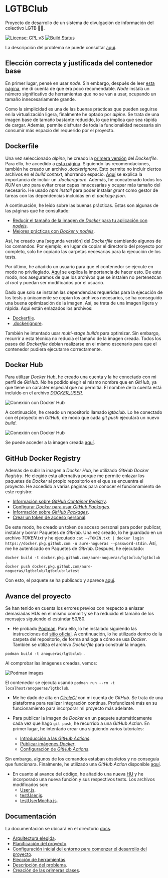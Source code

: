 # LGTBClub

Proyecto de desarrollo de un sistema de divulgación de información del colectivo LGTB :rainbow_flag:.

[![License: GPL v3](https://img.shields.io/badge/License-GPLv3-blue.svg)](https://www.gnu.org/licenses/gpl-3.0) [![Build Status](https://travis-ci.org/aure-nogueras/LGTBClub.svg?branch=main)](https://travis-ci.org/github/aure-nogueras/LGTBClub)

La descripción del problema se puede consultar [aquí](https://aure-nogueras.github.io/LGTBClub/docs/descripcion_problema).


## Elección correcta y justificada del contenedor base

En primer lugar, pensé en usar *node*. Sin embargo, después de leer [esta página](https://blog.webbylab.com/minimal_size_docker_image_for_your_nodejs_app/), me di cuenta de que era poco recomendable. *Node* instala un número significativo de herramientas que no se van a usar, ocupando un tamaño innecesariamente grande. 

Como la simplicidad es una de las buenas prácticas que pueden seguirse en la virtualización ligera, finalmente he optado por *alpine*. Se trata de una imagen base de tamaño bastante reducido, lo que implica que sea rápida de cargar. Además, permite disfrutar de toda la funcionalidad necesaria sin consumir más espacio del requerido por el proyecto. 

## Dockerfile

Una vez seleccionado *alpine*, he creado la [primera versión](https://github.com/aure-nogueras/LGTBClub/commit/8650c8295a859ed535930b7ec9c6b37223b75f55) del *Dockerfile*. Para ello, he accedido a [esta página](https://nodejs.org/en/docs/guides/nodejs-docker-webapp/). Siguiendo las recomendaciones, también he creado un archivo *.dockerignore*. Esto permite no incluir ciertos archivos en el *build context*, ahorrando espacio. [Aquí](https://codefresh.io/docker-tutorial/not-ignore-dockerignore-2/) se explica la importancia de incluir un *.dockerignore*. Además, he concatenado todos los *RUN* en uno para evitar crear capas innecesarias y ocupar más tamaño del necesario. He usado *npm install* para poder instalar *grunt* como gestor de tareas con las dependencias incluidas en el *package.json*.

A continuación, he leído sobre las buenas prácticas. Estas son algunas de las páginas que he consultado:

- [Reducir el tamaño de la imagen de *Docker* para tu aplicación con *nodejs*](https://blog.webbylab.com/minimal_size_docker_image_for_your_nodejs_app/).
- [Mejores prácticas con *Docker* y *nodejs*](https://github.com/nodejs/docker-node/blob/master/docs/BestPractices.md).

Así, he creado una [segunda versión] del *Dockerfile* cambiando algunos de los comandos. Por ejemplo, en lugar de copiar el directorio del proyecto por completo, solo he copiado las carpetas necesarias para la ejecución de los tests.

Por último, he añadido un usuario para que el contenedor se ejecute en modo no privilegiado. [Aquí](https://medium.com/redbubble/running-a-docker-container-as-a-non-root-user-7d2e00f8ee15) se explica la importancia de hacer esto. De este modo, nos aseguramos de que los archivos que se instalen no pertenezcan al *root* y puedan ser modificados por el usuario.

Dado que solo se instalan las dependencias requeridas para la ejecución de los tests y únicamente se copian los archivos necesarios, se ha conseguido una buena optimización de la imagen. Así, se trata de una imagen ligera y rápida. Aquí están enlazados los archivos:

- [Dockerfile](https://github.com/aure-nogueras/LGTBClub/blob/main/Dockerfile).
- [.dockerignore](https://github.com/aure-nogueras/LGTBClub/blob/main/.dockerignore).

También he intentado usar *multi-stage builds* para optimizar. Sin embargo, recurrir a esta técnica no reducía el tamaño de la imagen creada. Todos los pasos del *Dockerfile* debían realizarse en el mismo escenario para que el contenedor pudiera ejecutarse correctamente.

## Docker Hub

Para utilizar *Docker Hub*, he creado una cuenta y la he conectado con mi perfil de *GitHub*. No he podido elegir el mismo nombre que en *GitHub*, ya que tiene un carácter especial que no permitía. El nombre de la cuenta está incluido en el archivo [*DOCKER_USER*](https://github.com/aure-nogueras/LGTBClub/blob/main/DOCKER_USER).

![Conexión con Docker Hub](./docs/imgs/dockerhub.png "Conexión con Docker Hub")

A continuación, he creado un repositorio llamado *lgtbclub*. Lo he conectado con el proyecto en *GitHub*, de modo que cada *git push* ejecutará un nuevo *build*.

![Conexión con Docker Hub](./docs/imgs/github-docker.png "Conexión con Docker Hub")

Se puede acceder a la imagen creada [aquí](https://hub.docker.com/r/anogueras/lgtbclub).

## GitHub Docker Registry

Además de subir la imagen a *Docker Hub*, he utilizado *GitHub Docker Registry*. He elegido esta alternativa porque me permite enlazar los paquetes de *Docker* al propio repositorio en el que se encuentra el proyecto. He accedido a varias páginas para conocer el funcionamiento de este registro:

- [Información sobre *GitHub Container Registry*](https://docs.github.com/es/free-pro-team@latest/packages/getting-started-with-github-container-registry/about-github-container-registry).
- [Configurar *Docker* para usar *GitHub Packages*](https://docs.github.com/es/free-pro-team@latest/packages/using-github-packages-with-your-projects-ecosystem/configuring-docker-for-use-with-github-packages#authenticating-to-paquetes-de-github).
- [Información sobre *GitHub Packages*](https://docs.github.com/es/free-pro-team@latest/packages/publishing-and-managing-packages/about-github-packages#authenticating-to-github-packages).
- [Crear un token de acceso personal](https://docs.github.com/es/free-pro-team@latest/github/authenticating-to-github/creating-a-personal-access-token).

De este modo, he creado un token de acceso personal para poder publicar, instalar y borrar Paquetes de *GitHub*. Una vez creado, lo he guardado en un archivo *TOKEN.txt* y he ejecutado `cat ~/TOKEN.txt | docker login https://docker.pkg.github.com -u aure-nogueras --password-stdin`. Así, me he autenticado en Paquetes de *GitHub*. Después, he ejecutado:

```
docker build -t docker.pkg.github.com/aure-nogueras/lgtbclub/lgtbclub .
docker push docker.pkg.github.com/aure-nogueras/lgtbclub/lgtbclub:latest
```
Con esto, el paquete se ha publicado y aparece [aquí](https://github.com/aure-nogueras/LGTBClub/packages/512900).

## Avance del proyecto

Se han tenido en cuenta los errores previos con respecto a enlazar demasiadas HUs en el mismo commit y se ha reducido el tamaño de los mensajes siguiendo el estándar 50/80.

- He probado [Podman](https://github.com/containers/podman). Para ello, lo he instalado siguiendo las instrucciones del [sitio oficial](https://podman.io/getting-started/installation). A continuación, lo he utilizado dentro de la carpeta del repositorio, de forma análoga a cómo se usa *Docker*. También se utiliza el archivo *Dockerfile* para construir la imagen.

 ```
 podman build -t anogueras/lgtbclub .
 ```

 Al comprobar las imágenes creadas, vemos:

 ![Podman images](./docs/imgs/podman.png "Podman images")

 El contenedor se ejecuta usando `podman run --rm -t localhost/anogueras/lgtbclub`.

- Me he dado de alta en [*CircleCI*](https://circleci.com/) con mi cuenta de *GitHub*. Se trata de una plataforma para realizar integración continua. Profundizaré más en su funcionamiento para incorporar mi proyecto más adelante.
 
- Para publicar la imagen de *Docker* en un paquete automáticamente cada vez que hago `git push`, he recurrido a una *GitHub Action*. En primer lugar, he intentado crear una siguiendo varios tutoriales:
	- [Introducción a las *GitHub Actions*](https://docs.github.com/en/free-pro-team@latest/actions/learn-github-actions/introduction-to-github-actions).
	- [Publicar imágenes *Docker*](https://docs.github.com/en/free-pro-team@latest/actions/guides/publishing-docker-images).
	- [Configuración de *GitHub Actions*](https://docs.docker.com/ci-cd/github-actions/).

 Sin embargo, algunos de los comandos estaban obsoletos y no conseguía que funcionara. Finalmente, he utilizado una *GitHub Action* disponible [aquí](https://github.com/marketplace/actions/publish-docker-images-to-gpr).
 
- En cuanto al avance del código, he añadido una nueva [HU](https://github.com/aure-nogueras/LGTBClub/issues/48) y he incorporado una nueva función y sus respectivos tests. Los archivos modificados son:
	- [User.js](https://github.com/aure-nogueras/LGTBClub/blob/main/src/UserManagement/User.js).
	- [testUser.js](https://github.com/aure-nogueras/LGTBClub/blob/main/src/UserManagement/testUser.js).
	- [testUserMocha.js](https://github.com/aure-nogueras/LGTBClub/blob/main/src/UserManagement/testUserMocha.js). 

## Documentación

La documentación se ubicará en el directorio [docs](https://github.com/aure-nogueras/ProyectoCC/tree/main/docs). 
- [Arquitectura elegida](https://aure-nogueras.github.io/LGTBClub/docs/arquitectura).
- [Planificación del proyecto](https://aure-nogueras.github.io/LGTBClub/docs/planificacion).
- [Configuración inicial del entorno para comenzar el desarrollo del proyecto](https://aure-nogueras.github.io/LGTBClub/docs/configuracion_entorno).
- [Elección de herramientas](https://aure-nogueras.github.io/LGTBClub/docs/eleccion_herramientas).
- [Descripción del problema](https://aure-nogueras.github.io/LGTBClub/docs/descripcion_problema).
- [Creación de las primeras clases](https://aure-nogueras.github.io/LGTBClub/docs/primeras_clases).


